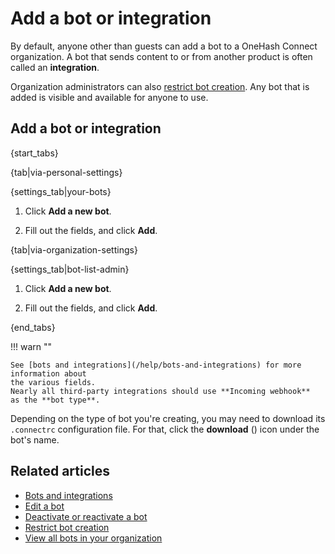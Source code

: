 # Add a bot or integration

By default, anyone other than guests can add a bot to a OneHash Connect organization.
A bot that sends content to or from another product is often called an
**integration**.

Organization administrators can also
[restrict bot creation](/help/restrict-bot-creation). Any bot that is added
is visible and available for anyone to use.

## Add a bot or integration

{start_tabs}

{tab|via-personal-settings}

{settings_tab|your-bots}

1. Click **Add a new bot**.

1. Fill out the fields, and click **Add**.

{tab|via-organization-settings}

{settings_tab|bot-list-admin}

1. Click **Add a new bot**.

1. Fill out the fields, and click **Add**.

{end_tabs}

!!! warn ""

    See [bots and integrations](/help/bots-and-integrations) for more information about
    the various fields.
    Nearly all third-party integrations should use **Incoming webhook**
    as the **bot type**.

Depending on the type of bot you're creating, you may need to download its
`.connectrc` configuration file. For that, click the **download**
(<i class="fa fa-download"></i>) icon under the bot's name.

## Related articles

* [Bots and integrations](/help/bots-and-integrations)
* [Edit a bot](/help/edit-a-bot)
* [Deactivate or reactivate a bot](/help/deactivate-or-reactivate-a-bot)
* [Restrict bot creation](/help/restrict-bot-creation)
* [View all bots in your organization](/help/view-all-bots-in-your-organization)

